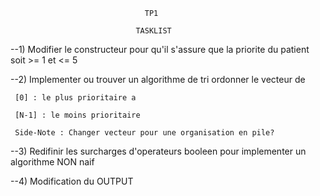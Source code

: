 

                                  TP1

                                TASKLIST

--1) Modifier le constructeur pour qu'il s'assure que la priorite du patient
     soit >= 1 et <= 5

--2) Implementer ou trouver un algorithme de tri ordonner le vecteur de

     [0] : le plus prioritaire a

     [N-1] : le moins prioritaire

     Side-Note : Changer vecteur pour une organisation en pile?

--3) Redifinir les surcharges d'operateurs booleen pour implementer
     un algorithme NON naif

--4) Modification du OUTPUT

